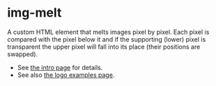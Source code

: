 img-melt
========

A custom HTML element that melts images pixel by pixel.  Each pixel is compared with the pixel below it and if the supporting (lower) pixel is transparent the upper pixel will fall into its place (their positions are swapped).

* See [the intro page](http://portsoc.github.io/img-melt/) for details.
* See also [the logo examples page](http://portsoc.github.io/img-melt/test/logos.html).
